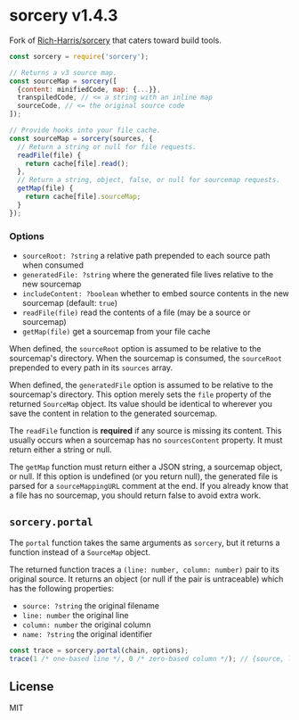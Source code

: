 # sorcery v1.4.3

Fork of [Rich-Harris/sorcery][1] that caters toward build tools.

[1]: https://github.com/Rich-Harris/sorcery

```js
const sorcery = require('sorcery');

// Returns a v3 source map.
const sourceMap = sorcery([
  {content: minifiedCode, map: {...}},
  transpiledCode, // <= a string with an inline map
  sourceCode, // <= the original source code
]);

// Provide hooks into your file cache.
const sourceMap = sorcery(sources, {
  // Return a string or null for file requests.
  readFile(file) {
    return cache[file].read();
  },
  // Return a string, object, false, or null for sourcemap requests.
  getMap(file) {
    return cache[file].sourceMap;
  }
});
```

### Options
- `sourceRoot: ?string` a relative path prepended to each source path when consumed
- `generatedFile: ?string` where the generated file lives relative to the new sourcemap
- `includeContent: ?boolean` whether to embed source contents in the new sourcemap (default: `true`)
- `readFile(file)` read the contents of a file (may be a source or sourcemap)
- `getMap(file)` get a sourcemap from your file cache

When defined, the `sourceRoot` option is assumed to be relative to the
sourcemap's directory. When the sourcemap is consumed, the `sourceRoot`
prepended to every path in its `sources` array.

When defined, the `generatedFile` option is assumed to be relative to the
sourcemap's directory. This option merely sets the `file` property of the
returned `SourceMap` object. Its value should be identical to wherever you save
the content in relation to the generated sourcemap.

The `readFile` function is **required** if any source is missing its content.
This usually occurs when a sourcemap has no `sourcesContent` property.
It must return either a string or null.

The `getMap` function must return either a JSON string, a sourcemap object, or
null. If this option is undefined (or you return null), the generated file is
parsed for a `sourceMappingURL` comment at the end. If you already know that
a file has no sourcemap, you should return false to avoid extra work.

## `sorcery.portal`

The `portal` function takes the same arguments as `sorcery`, but it returns a
function instead of a `SourceMap` object.

The returned function traces a `(line: number, column: number)` pair to its
original source. It returns an object (or null if the pair is untraceable)
which has the following properties:

- `source: ?string` the original filename
- `line: number` the original line
- `column: number` the original column
- `name: ?string` the original identifier

```js
const trace = sorcery.portal(chain, options);
trace(1 /* one-based line */, 0 /* zero-based column */); // {source, line, column, name} || null
```

## License

MIT
